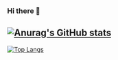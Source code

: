 ### Hi there 👋
[![Anurag's GitHub stats](https://github-readme-stats.vercel.app/api?username=Muhab2001&show_icons=true&theme=tokyonight)](https://github.com/anuraghazra/github-readme-stats&)
---
[![Top Langs](https://github-readme-stats.vercel.app/api/top-langs/?username=Muhab2001&theme=tokyonight&langs_count=8)](https://github.com/anuraghazra/github-readme-stats)
<!--
**Muhab2001/Muhab2001** is a ✨ _special_ ✨ repository because its `README.md` (this file) appears on your GitHub profile.

Here are some ideas to get you started:

- 🔭 I’m currently working on ...
- 🌱 I’m currently learning ...
- 👯 I’m looking to collaborate on ...
- 🤔 I’m looking for help with ...
- 💬 Ask me about ...
- 📫 How to reach me: ...
- 😄 Pronouns: ...
- ⚡ Fun fact: ...
-->
